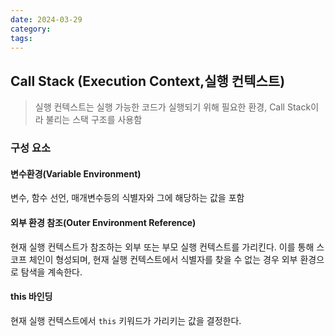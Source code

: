 ```yaml
---
date: 2024-03-29
category: 
tags:
---
```

## Call Stack (Execution Context,실행 컨텍스트)
> 실행 컨텍스트는 실행 가능한 코드가 실행되기 위해 필요한 환경, Call Stack이라 불리는 스택 구조를 사용함

### 구성 요소
#### 변수환경(Variable Environment)
변수, 함수 선언, 매개변수등의 식별자와 그에 해당하는 값을 포함
#### 외부 환경 참조(Outer Environment Reference)
현재 실행 컨텍스트가 참조하는 외부 또는 부모 실행 컨텍스트를 가리킨다. 이를 통해 스코프 체인이 형성되며, 현재 실행 컨텍스트에서 식별자를 찾을 수 없는 경우 외부 환경으로 탐색을 계속한다.
#### this 바인딩
현재 실행 컨텍스트에서 `this` 키워드가 가리키는 값을 결정한다.





